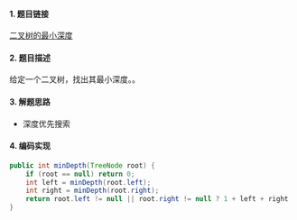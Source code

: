 

#### 1. 题目链接
[二叉树的最小深度](https://leetcode-cn.com/problems/minimum-depth-of-binary-tree/)

#### 2. 题目描述
给定一个二叉树，找出其最小深度。。

#### 3. 解题思路

* 深度优先搜索

#### 4. 编码实现
``` java
public int minDepth(TreeNode root) {
    if (root == null) return 0;
    int left = minDepth(root.left);
    int right = minDepth(root.right);
    return root.left != null || root.right != null ? 1 + left + right : Math.min(left, right) + 1;
}
```
